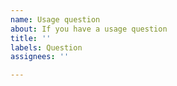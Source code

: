 ```yaml
---
name: Usage question
about: If you have a usage question
title: ''
labels: Question
assignees: ''

---
```


<!--
**If your issue is a usage question, please submit it in one of these other channels instead:**
- **StackOverflow with the scikit-learn tag: https://stackoverflow.com/questions/tagged/scikit-learn**
- **Mailing List: https://mail.python.org/mailman/listinfo/scikit-learn**
- **Gitter: https://gitter.im/scikit-learn/scikit-learn**
- **For more information, see User Questions: http://scikit-learn.org/stable/support.html#user-question**

The issue tracker is used only to report issues and feature requests. For
questions, please use either of the above platforms. Most question issues are
closed without an answer on this issue tracker. Thanks for your understanding.
-->

